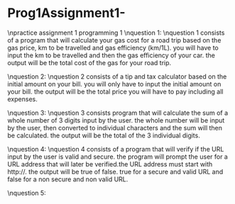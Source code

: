 # Prog1Assignment1-
\npractice assignment 1 programming 1 
\nquestion 1:
\nquestion 1 consists of a program that will calculate your gas cost for a road trip based on the gas price, km to be travelled and gas efficiency (km/1L). you will have to input the km to be travelled and then the gas efficiency of your car. the output will be the total cost of the gas for your road trip. 

\nquestion 2: 
\nquestion 2 consists of a tip and tax calculator based on the initial amount on your bill. you will only have to input the initial amount on your bill. the output will be the total price you will have to pay including all expenses. 

\nquestion 3: 
\nquestion 3 consists program that will calculate the sum of a whole number of 3 digits input by the user. the whole number will be input by the user, then converted to individual characters and the sum will then be calculated. the output will be the total of the 3 individual digits. 

\nquestion 4: 
\nquestion 4 consists of a program that will verify if the URL input by the user is valid and secure. the program will prompt the user for a URL address that will later be verified.the URL address must start with http://. the output will be true of false. true for a secure and valid URL and false for a non secure and non valid URL. 

\nquestion 5:
